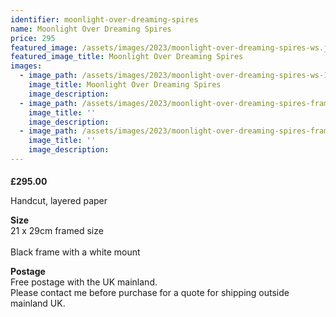```yaml
---
identifier: moonlight-over-dreaming-spires
name: Moonlight Over Dreaming Spires
price: 295
featured_image: /assets/images/2023/moonlight-over-dreaming-spires-ws.jpg
featured_image_title: Moonlight Over Dreaming Spires
images:
  - image_path: /assets/images/2023/moonlight-over-dreaming-spires-ws-1.jpg
    image_title: Moonlight Over Dreaming Spires
    image_description:
  - image_path: /assets/images/2023/moonlight-over-dreaming-spires-framed-ws.jpg
    image_title: ''
    image_description:
  - image_path: /assets/images/2023/moonlight-over-dreaming-spires-framed-side-view-ws.jpg
    image_title: ''
    image_description:
---
```

####

**£295.00**

Handcut, layered paper

**Size**<br>21 x 29cm framed size<br><br>Black frame with a white mount

**Postage**<br>Free postage with the UK mainland.<br>Please contact me before purchase for a quote for shipping outside mainland UK.